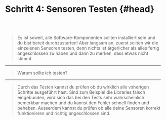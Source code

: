 # Schritt 4: Sensoren Testen {#head}

<div class="description"></div>
<div class="line">
    <br>
    <br>
</div>

> Es ist soweit, alle Software-Komponenten sollten installiert sein und du bist bereit durchzustarten! Aber langsam an, zuerst sollten wir die einzelenen Sensoren testen, denn nichts ist ärgerlicher als alles fertig angeschlossen zu haben und dann zu merken, dass etwas nicht stimmt. 

------

>Warum sollte ich testen?

------
>Durch das Testen kannst du prüfen ob du wirklich alle voherigen Schritte ausgeführt hast. Sind zum Beispiel die Libraries falsch eingebunden, wird sich das bei den Tests sehr wahrscheinlich bemerkbar machen und du kannst den Fehler schnell finden und beheben. Ausserdem kannst du prüfen ob alle deine Sensoren korrekt funktionieren und richtig angeschlossen sind.







